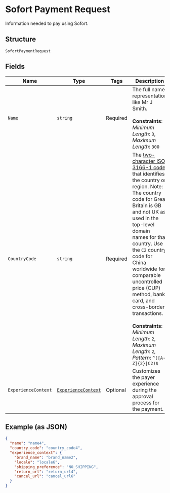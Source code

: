 
# Sofort Payment Request

Information needed to pay using Sofort.

## Structure

`SofortPaymentRequest`

## Fields

| Name | Type | Tags | Description |
|  --- | --- | --- | --- |
| `Name` | `string` | Required | The full name representation like Mr J Smith.<br><br>**Constraints**: *Minimum Length*: `3`, *Maximum Length*: `300` |
| `CountryCode` | `string` | Required | The [two-character ISO 3166-1 code](/api/rest/reference/country-codes/) that identifies the country or region. Note: The country code for Great Britain is GB and not UK as used in the top-level domain names for that country. Use the `C2` country code for China worldwide for comparable uncontrolled price (CUP) method, bank card, and cross-border transactions.<br><br>**Constraints**: *Minimum Length*: `2`, *Maximum Length*: `2`, *Pattern*: `^([A-Z]{2}\|C2)$` |
| `ExperienceContext` | [`ExperienceContext`](../../doc/models/experience-context.md) | Optional | Customizes the payer experience during the approval process for the payment. |

## Example (as JSON)

```json
{
  "name": "name4",
  "country_code": "country_code4",
  "experience_context": {
    "brand_name": "brand_name2",
    "locale": "locale6",
    "shipping_preference": "NO_SHIPPING",
    "return_url": "return_url4",
    "cancel_url": "cancel_url6"
  }
}
```

